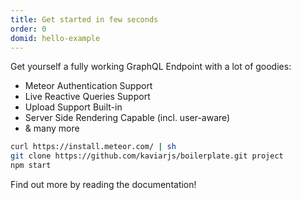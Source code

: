 ```yaml
---
title: Get started in few seconds
order: 0
domid: hello-example
---
```


Get yourself a fully working GraphQL Endpoint with a lot of goodies:
- Meteor Authentication Support
- Live Reactive Queries Support
- Upload Support Built-in
- Server Side Rendering Capable (incl. user-aware)
- & many more


```bash
curl https://install.meteor.com/ | sh
git clone https://github.com/kaviarjs/boilerplate.git project
npm start
```

Find out more by reading the documentation!